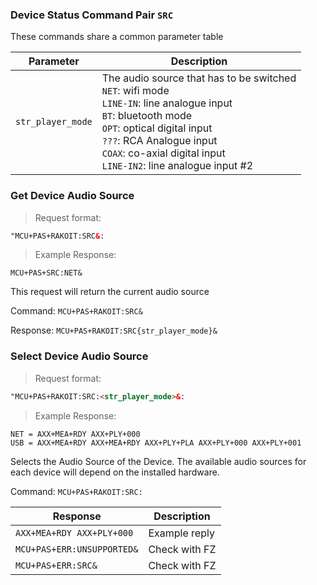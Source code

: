 ### Device Status Command Pair `SRC`

These commands share a common parameter table

Parameter | Description
---|---
`str_player_mode` | The audio source that has to be switched<br>`NET`: wifi mode<br>`LINE-IN`: line analogue input<br>`BT`: bluetooth mode<br>`OPT`: optical digital input<br>`???`: RCA Analogue input<br>`COAX`: co-axial digital input<br>`LINE-IN2`: line analogue input #2

### Get Device Audio Source
> Request format:

```html
"MCU+PAS+RAKOIT:SRC&:
```

> Example Response:

```plaintext
MCU+PAS+SRC:NET&
```

This request will return the current audio source 

Command: `MCU+PAS+RAKOIT:SRC&`

Response: `MCU+PAS+RAKOIT:SRC{str_player_mode}&`


### Select Device Audio Source
> Request format:

```html
"MCU+PAS+RAKOIT:SRC:<str_player_mode>&:
```

> Example Response:

```plaintext
NET = AXX+MEA+RDY AXX+PLY+000
USB = AXX+MEA+RDY AXX+MEA+RDY AXX+PLY+PLA AXX+PLY+000 AXX+PLY+001
```

Selects the Audio Source of the Device. The available audio sources for each device will depend on the installed hardware. 

Command: `MCU+PAS+RAKOIT:SRC:`

Response | Description
---|---
`AXX+MEA+RDY AXX+PLY+000` |  Example reply 
`MCU+PAS+ERR:UNSUPPORTED&` |  Check with FZ
`MCU+PAS+ERR:SRC&` | Check with FZ